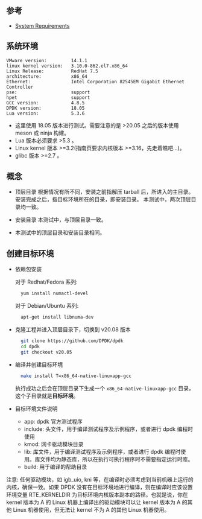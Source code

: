 
## 参考
- [System Requirements](https://doc.dpdk.org/guides/linux_gsg/sys_reqs.html)


## 系统环境

    VMware version:         14.1.1
    linux kernel version:   3.10.0-862.el7.x86_64
    Linux Release:          RedHat 7.5
    architecture:           x86_64
    Ethernet:               Intel Corporation 82545EM Gigabit Ethernet Controller
    pse:                    support
    hpet                    support
    GCC version:            4.8.5
    DPDK version:           18.05
    Lua version:            5.3.6

- 这里使用 18.05 版本进行测试。需要注意的是 >20.05 之后的版本使用 meson 或 ninja 构建。
- Lua 版本必须要求 >5.3 。
- Linux kernel 版本 >=3.2(指南页要求内核版本 >=3.16，先走着瞧吧...)。
- glibc 版本 >=2.7 。

## 概念
- 顶层目录
    根据情况有所不同，安装之前指解压 tarball 后，所进入的主目录。
    安装完成之后，指目标环境所在的目录，即安装目录。
    本测试中，两次顶层目录均一致。
    
- 安装目录
    本测试中，与顶层目录一致。

- 本测试中的顶层目录和安装目录相同。

## 创建目标环境

- 依赖包安装

  对于 Redhat/Fedora 系列:
  ```sh
    yum install numactl-devel
  ```
  
  对于 Debian/Ubuntu 系列:
  ```sh
    apt-get install libnuma-dev
  ```
- 克隆工程并进入顶层目录下，切换到 v20.08 版本
  ```sh
    git clone https://github.com/DPDK/dpdk
    cd dpdk
    git checkout v20.05
  ```

- 编译并创建目标环境
  ```sh
    make install T=x86_64-native-linuxapp-gcc
  ```
  执行成功之后会在顶层目录下生成一个 `x86_64-native-linuxapp-gcc` 目录，这个子目录就是**目标环境**。

- 目标环境文件说明
    + app: dpdk 官方测试程序
    + include: 头文件，用于编译测试程序及示例程序，或者进行 dpdk 编程时使用
    + kmod: 网卡驱动模块目录
    + lib: 库文件，用于编译测试程序及示例程序，或者进行 dpdk 编程时使用。库文件均为静态库，所以在执行可执行程序时不需要指定运行时库。
    + build: 用于编译的帮助目录
    
注意: 任何驱动模块，如 igb_uio, kni 等，在编译时必须考虑到当前机器上运行的内核，确保一致。如果 DPDK 没有在目标环境地进行编译，则在编译时应该设置环境变量 RTE_KERNELDIR 为目标环境内核版本副本的路径。也就是说，你在 kernel 版本为 A 的 Linux 机器上编译出的驱动模块可以让 kernel 版本为 A 的其他 Linux 机器使用，但无法让 kernel 不为 A 的其他 Linux 机器使用。
